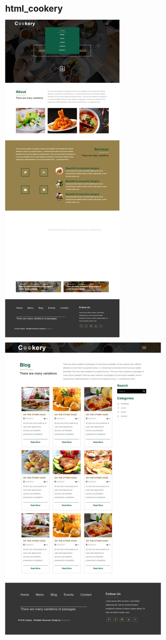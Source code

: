 # html_cookery

![xxx](https://github.com/tahongtrung/html_cookery/blob/master/home.png)


![xxx](https://github.com/tahongtrung/html_cookery/blob/master/blog.png)

